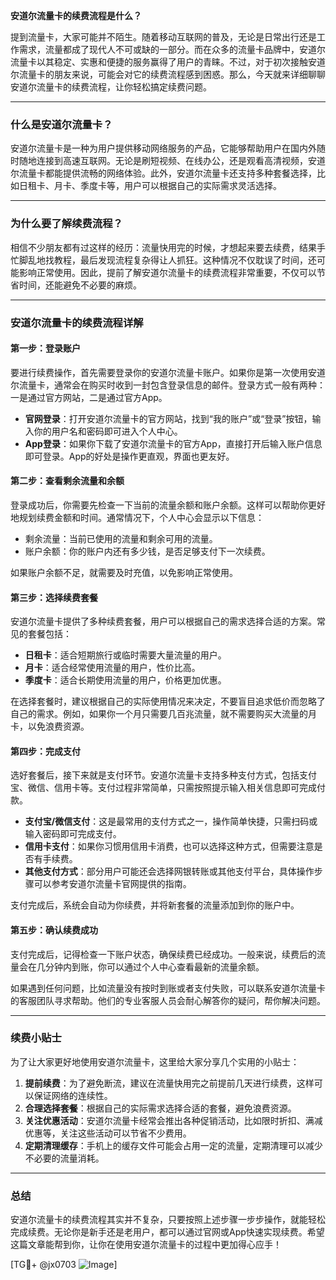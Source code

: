 **安道尔流量卡的续费流程是什么？**

提到流量卡，大家可能并不陌生。随着移动互联网的普及，无论是日常出行还是工作需求，流量都成了现代人不可或缺的一部分。而在众多的流量卡品牌中，安道尔流量卡以其稳定、实惠和便捷的服务赢得了用户的青睐。不过，对于初次接触安道尔流量卡的朋友来说，可能会对它的续费流程感到困惑。那么，今天就来详细聊聊安道尔流量卡的续费流程，让你轻松搞定续费问题。

---

### **什么是安道尔流量卡？**
安道尔流量卡是一种为用户提供移动网络服务的产品，它能够帮助用户在国内外随时随地连接到高速互联网。无论是刷短视频、在线办公，还是观看高清视频，安道尔流量卡都能提供流畅的网络体验。此外，安道尔流量卡还支持多种套餐选择，比如日租卡、月卡、季度卡等，用户可以根据自己的实际需求灵活选择。

---

### **为什么要了解续费流程？**
相信不少朋友都有过这样的经历：流量快用完的时候，才想起来要去续费，结果手忙脚乱地找教程，最后发现流程复杂得让人抓狂。这种情况不仅耽误了时间，还可能影响正常使用。因此，提前了解安道尔流量卡的续费流程非常重要，不仅可以节省时间，还能避免不必要的麻烦。

---

### **安道尔流量卡的续费流程详解**

#### **第一步：登录账户**
要进行续费操作，首先需要登录你的安道尔流量卡账户。如果你是第一次使用安道尔流量卡，通常会在购买时收到一封包含登录信息的邮件。登录方式一般有两种：一是通过官方网站，二是通过官方App。

- **官网登录**：打开安道尔流量卡的官方网站，找到“我的账户”或“登录”按钮，输入你的用户名和密码即可进入个人中心。
- **App登录**：如果你下载了安道尔流量卡的官方App，直接打开后输入账户信息即可登录。App的好处是操作更直观，界面也更友好。

#### **第二步：查看剩余流量和余额**
登录成功后，你需要先检查一下当前的流量余额和账户余额。这样可以帮助你更好地规划续费金额和时间。通常情况下，个人中心会显示以下信息：
- 剩余流量：当前已使用的流量和剩余可用的流量。
- 账户余额：你的账户内还有多少钱，是否足够支付下一次续费。

如果账户余额不足，就需要及时充值，以免影响正常使用。

#### **第三步：选择续费套餐**
安道尔流量卡提供了多种续费套餐，用户可以根据自己的需求选择合适的方案。常见的套餐包括：
- **日租卡**：适合短期旅行或临时需要大量流量的用户。
- **月卡**：适合经常使用流量的用户，性价比高。
- **季度卡**：适合长期使用流量的用户，价格更加优惠。

在选择套餐时，建议根据自己的实际使用情况来决定，不要盲目追求低价而忽略了自己的需求。例如，如果你一个月只需要几百兆流量，就不需要购买大流量的月卡，以免浪费资源。

#### **第四步：完成支付**
选好套餐后，接下来就是支付环节。安道尔流量卡支持多种支付方式，包括支付宝、微信、信用卡等。支付过程非常简单，只需按照提示输入相关信息即可完成付款。

- **支付宝/微信支付**：这是最常用的支付方式之一，操作简单快捷，只需扫码或输入密码即可完成支付。
- **信用卡支付**：如果你习惯用信用卡消费，也可以选择这种方式，但需要注意是否有手续费。
- **其他支付方式**：部分用户可能还会选择网银转账或其他支付平台，具体操作步骤可以参考安道尔流量卡官网提供的指南。

支付完成后，系统会自动为你续费，并将新套餐的流量添加到你的账户中。

#### **第五步：确认续费成功**
支付完成后，记得检查一下账户状态，确保续费已经成功。一般来说，续费后的流量会在几分钟内到账，你可以通过个人中心查看最新的流量余额。

如果遇到任何问题，比如流量没有按时到账或者支付失败，可以联系安道尔流量卡的客服团队寻求帮助。他们的专业客服人员会耐心解答你的疑问，帮你解决问题。

---

### **续费小贴士**
为了让大家更好地使用安道尔流量卡，这里给大家分享几个实用的小贴士：

1. **提前续费**：为了避免断流，建议在流量快用完之前提前几天进行续费，这样可以保证网络的连续性。
2. **合理选择套餐**：根据自己的实际需求选择合适的套餐，避免浪费资源。
3. **关注优惠活动**：安道尔流量卡经常会推出各种促销活动，比如限时折扣、满减优惠等，关注这些活动可以节省不少费用。
4. **定期清理缓存**：手机上的缓存文件可能会占用一定的流量，定期清理可以减少不必要的流量消耗。

---

### **总结**
安道尔流量卡的续费流程其实并不复杂，只要按照上述步骤一步步操作，就能轻松完成续费。无论你是新手还是老用户，都可以通过官网或App快速实现续费。希望这篇文章能帮到你，让你在使用安道尔流量卡的过程中更加得心应手！

[TG💪+ @jx0703 ![Image](https://github.com/user-attachments/assets/dbca1d08-cadb-493c-b0ec-ad6f7a83f270)]